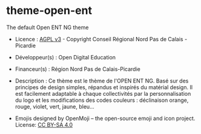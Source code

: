 # theme-open-ent
The default Open ENT NG theme

* Licence : [AGPL v3](http://www.gnu.org/licenses/agpl.txt) - Copyright Conseil Régional Nord Pas de Calais - Picardie

* Développeur(s) : Open Digital Education

* Financeur(s) : Région Nord Pas de Calais-Picardie

* Description : Ce thème est le thème de l'OPEN ENT NG. Basé sur des principes de design simples, répandus et inspirés du matérial design.  Il est facilement adaptable à chaque collectivités par la personnalisation du logo et les modifications des codes couleurs : déclinaison orange, rouge, violet, vert, jaune, bleu...

* Emojis designed by OpenMoji – the open-source emoji and icon project. License: [CC BY-SA 4.0](https://creativecommons.org/licenses/by-sa/4.0/#)
